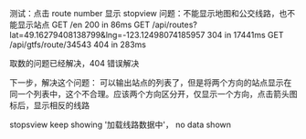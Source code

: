 测试：点击 route number 显示 stopview
问题：不能显示地图和公交线路，也不能显示站点
 GET /en 200 in 86ms
 GET /api/routes?lat=49.16279408138799&lng=-123.12498074185957 304 in 17441ms
 GET /api/gtfs/route/34543 404 in 283ms

 取数的问题已经解决，404 错误解决

 下一步，解决这个问题：
可以输出站点的列表了，但是将两个方向的站点显示在同一个列表中，这个不合理。应该两个方向区分开，仅显示一个方向，点击箭头图标后，显示相反的线路

stopsview keep showing '加载线路数据中'，  no data shown


